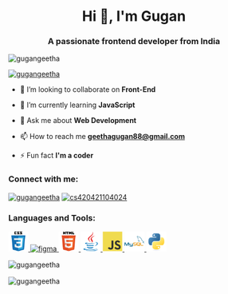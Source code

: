 <h1 align="center">Hi 👋, I'm Gugan</h1>
<h3 align="center">A passionate frontend developer from India</h3>

<p align="left"> <img src="https://komarev.com/ghpvc/?username=gugangeetha&label=Profile%20views&color=0e75b6&style=flat" alt="gugangeetha" /> </p>

<p align="left"> <a href="https://github.com/ryo-ma/github-profile-trophy"><img src="https://github-profile-trophy.vercel.app/?username=gugangeetha" alt="gugangeetha" /></a> </p>

- 👯 I’m looking to collaborate on **Front-End**

- 🌱 I’m currently learning **JavaScript**

- 💬 Ask me about **Web Development**

- 📫 How to reach me **geethagugan88@gmail.com**

- ⚡ Fun fact **I'm a coder**

<h3 align="left">Connect with me:</h3>
<p align="left">
<a href="https://linkedin.com/in/gugangeetha" target="blank"><img align="center" src="https://raw.githubusercontent.com/rahuldkjain/github-profile-readme-generator/master/src/images/icons/Social/linked-in-alt.svg" alt="gugangeetha" height="30" width="40" /></a>
<a href="https://www.codechef.com/users/cs420421104024" target="blank"><img align="center" src="https://cdn.jsdelivr.net/npm/simple-icons@3.1.0/icons/codechef.svg" alt="cs420421104024" height="30" width="40" /></a>
</p>

<h3 align="left">Languages and Tools:</h3>
<p align="left"> <a href="https://www.w3schools.com/css/" target="_blank" rel="noreferrer"> <img src="https://raw.githubusercontent.com/devicons/devicon/master/icons/css3/css3-original-wordmark.svg" alt="css3" width="40" height="40"/> </a> <a href="https://www.figma.com/" target="_blank" rel="noreferrer"> <img src="https://www.vectorlogo.zone/logos/figma/figma-icon.svg" alt="figma" width="40" height="40"/> </a> <a href="https://www.w3.org/html/" target="_blank" rel="noreferrer"> <img src="https://raw.githubusercontent.com/devicons/devicon/master/icons/html5/html5-original-wordmark.svg" alt="html5" width="40" height="40"/> </a> <a href="https://www.java.com" target="_blank" rel="noreferrer"> <img src="https://raw.githubusercontent.com/devicons/devicon/master/icons/java/java-original.svg" alt="java" width="40" height="40"/> </a> <a href="https://developer.mozilla.org/en-US/docs/Web/JavaScript" target="_blank" rel="noreferrer"> <img src="https://raw.githubusercontent.com/devicons/devicon/master/icons/javascript/javascript-original.svg" alt="javascript" width="40" height="40"/> </a> <a href="https://www.mysql.com/" target="_blank" rel="noreferrer"> <img src="https://raw.githubusercontent.com/devicons/devicon/master/icons/mysql/mysql-original-wordmark.svg" alt="mysql" width="40" height="40"/> </a> <a href="https://www.python.org" target="_blank" rel="noreferrer"> <img src="https://raw.githubusercontent.com/devicons/devicon/master/icons/python/python-original.svg" alt="python" width="40" height="40"/> </a> </p>

<p><img align="center" src="https://github-readme-stats.vercel.app/api/top-langs?username=gugangeetha&show_icons=true&locale=en&layout=compact" alt="gugangeetha" /></p>

<p><img align="center" src="https://github-readme-streak-stats.herokuapp.com/?user=gugangeetha&" alt="gugangeetha" /></p>
